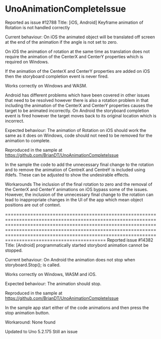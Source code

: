 # UnoAnimationCompleteIssue
Reported as issue #12788
Title:
[iOS, Android] Keyframe animation of Rotation is not handled correctly

Current behaviour:
On iOS the animated object will be translated off screen at the end of the animation if the angle is not set to zero.

On iOS the animation of rotation at the same time as translation does not require the animation of the CenterX and CenterY properties which is required on Windows.

If the animation of the CenterX and CenterY properties are added on iOS then the storyboard completion event is never fired.

Works correctly on Windows and WASM.

Android has different problems which have been covered in other issues that need to be resolved however there is also a rotation problem in that including the animation of the CenterX and CenterY properties causes the target to be animated incorrectly.
On Android the storyboard completion event is fired however the target moves back to its original location which is incorrect.

Expected behaviour:
The animation of Rotation on iOS should work the same as it does on Windows, code should not need to be removed for the animation to complete. 

Reproduced in the sample at 
https://github.com/BrianDT/UnoAnimationCompleteIssue

In the sample the code to add the unnecessary final change to the rotation and to remove the animation of CentreX and CentreY is included using ifdefs. These can be adjusted to show the undesirable effects.

Workarounds
The inclusion of the final rotation to zero and the removal of the CenterX and CenterY animations on iOS bypass some of the issues. 
However, the inclusion of the unnecessary final change to the rotation can lead to inappropriate changes in the UI of the app which mean object positions are out of context.

==================================================================================================================================================================================================================================================================================================================
Reported issue #14382
Title: [Android] programmatically started storybord animation cannot be stopped.

Current behaviour:
On Android the animation does not stop when storyboard.Stop(); is called.

Works correctly on Windows, WASM and iOS.

Expected behaviour:
The animation should stop.

Reproduced in the sample at 
https://github.com/BrianDT/UnoAnimationCompleteIssue

In the sample app start either of the code animations and then press the stop animation button.

Workaround:
None found

Updated to Uno 5.2.175
Still an issue

